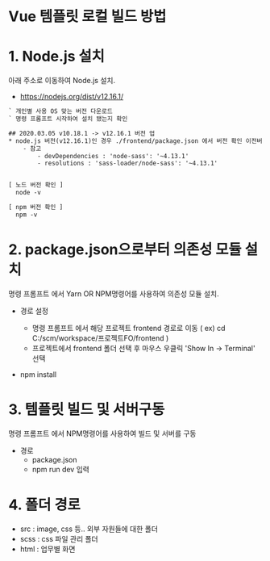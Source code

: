 Vue 템플릿 로컬 빌드 방법
==================

# 1. Node.js 설치

 아래 주소로 이동하여 Node.js 설치.
 
* https://nodejs.org/dist/v12.16.1/

``` v12.16.1 버전 설치 (2020.03.05 기준)
` 개인별 사용 OS 맞는 버전 다운로드 
` 명령 프롬프트 시작하여 설치 됐는지 확인

## 2020.03.05 v10.18.1 -> v12.16.1 버전 업
* node.js 버전(v12.16.1)인 경우 ./frontend/package.json 에서 버전 확인 이전버전인 경우 '4.13.1'으로 버전 변경 후 'npm install' 진행필수
	- 참고
		- devDependencies : 'node-sass': '~4.13.1'
		- resolutions : 'sass-loader/node-sass': '~4.13.1' 


[ 노드 버전 확인 ] 
  node -v

[ npm 버전 확인 ] 
  npm -v
```
 
 

# 2. package.json으로부터 의존성 모듈 설치

 명령 프롬프트 에서 Yarn OR NPM명령어를 사용하여 의존성 모듈 설치.

* 경로 설정
	- 명령 프롬프트 에서 해당 프로젝트 frontend 경로로 이동 ( ex) cd C:/scm/workspace/프로젝트FO/frontend )
	- 프로젝트에서 frontend 폴더 선택 후 마우스 우클릭 'Show In -> Terminal' 선택
	
* npm install

# 3. 템플릿 빌드 및 서버구동

 명령 프롬프트 에서 NPM명령어를 사용하여 빌드 및 서버를 구동

* 경로
	- package.json
	- npm run dev 입력
	  
	
# 4. 폴더 경로
* src : image, css 등.. 외부 자원들에 대한 폴더
* scss : css 파일 관리 폴더
* html : 업무별 화면

